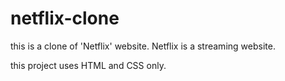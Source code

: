 # netflix-clone
this is a clone of 'Netflix' website. Netflix is a streaming website.

this project uses HTML and CSS only.
